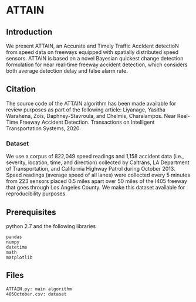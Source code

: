 # ATTAIN
## Introduction
We present ATTAIN, an Accurate and Timely Traffic AccIdent detectioN from speed data on freeways equipped with spatially distributed speed sensors. ATTAIN is based on a novel Bayesian quickest change detection formulation for near real-time freeway accident detection, which considers both average detection delay and false alarm rate.

## Citation
The source code of the ATTAIN algorithm has been made available for review purposes as part of the following article: Liyanage, Yasitha Warahena, Zois, Daphney-Stavroula, and Chelmis, Charalampos. Near Real-Time Freeway Accident Detection. Transactions on Intelligent Transportation Systems, 2020.

### Dataset
We use a corpus of 822,049 speed readings and 1,158 accident data (i.e., severity, location, time, and direction) collected by Caltrans, LA Department of Transportation, and California Highway Patrol during October 2013. Speed readings (average speed of all lanes) were collected every 5 minutes from 223 sensors placed 0.5 miles apart over 50 miles of the I405 freeway that goes through Los Angeles County. We make this dataset available for reproducibility purposes.

## Prerequisites
python 2.7 and the following libraries
```
pandas
numpy
datetime
math
matplotlib
```

## Files
```
ATTAIN.py: main algorithm
405October.csv: dataset
```
